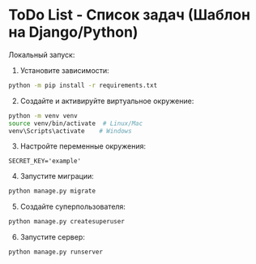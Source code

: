 # ToDo List - Список задач (Шаблон на Django/Python)

Локальный запуск:

1. Установите зависимости:
```bash
python -m pip install -r requirements.txt
```

2. Создайте и активируйте виртуальное окружение:
```bash
python -m venv venv
source venv/bin/activate  # Linux/Mac
venv\Scripts\activate    # Windows
```

3. Настройте переменные окружения:
```
SECRET_KEY='example'
```

4. Запустите миграции:
```bash
python manage.py migrate
```

5. Создайте суперпользователя:
```bash
python manage.py createsuperuser
```

6. Запустите сервер:
```bash
python manage.py runserver
```